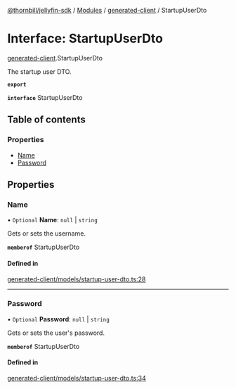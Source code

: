 [@thornbill/jellyfin-sdk](../README.md) / [Modules](../modules.md) / [generated-client](../modules/generated_client.md) / StartupUserDto

# Interface: StartupUserDto

[generated-client](../modules/generated_client.md).StartupUserDto

The startup user DTO.

**`export`**

**`interface`** StartupUserDto

## Table of contents

### Properties

- [Name](generated_client.StartupUserDto.md#name)
- [Password](generated_client.StartupUserDto.md#password)

## Properties

### Name

• `Optional` **Name**: ``null`` \| `string`

Gets or sets the username.

**`memberof`** StartupUserDto

#### Defined in

[generated-client/models/startup-user-dto.ts:28](https://github.com/thornbill/jellyfin-sdk-typescript/blob/c65c42e/src/generated-client/models/startup-user-dto.ts#L28)

___

### Password

• `Optional` **Password**: ``null`` \| `string`

Gets or sets the user\'s password.

**`memberof`** StartupUserDto

#### Defined in

[generated-client/models/startup-user-dto.ts:34](https://github.com/thornbill/jellyfin-sdk-typescript/blob/c65c42e/src/generated-client/models/startup-user-dto.ts#L34)
